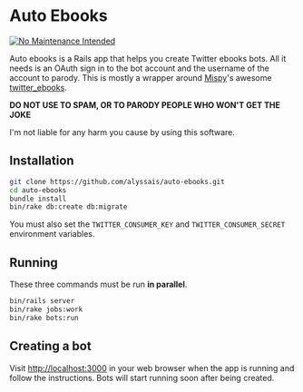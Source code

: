 # Auto Ebooks

[![No Maintenance Intended](http://unmaintained.tech/badge.svg)](http://unmaintained.tech/)

Auto ebooks is a Rails app that helps you create Twitter ebooks bots. All it needs is an OAuth sign in to the bot account and the username of the account to parody. This is mostly a wrapper around [Mispy](https://twitter.com/m1sp)'s awesome [twitter_ebooks](https://github.com/mispy/twitter_ebooks).

**DO NOT USE TO SPAM, OR TO PARODY PEOPLE WHO WON'T GET THE JOKE**

I'm not liable for any harm you cause by using this software.

## Installation

```sh
git clone https://github.com/alyssais/auto-ebooks.git
cd auto-ebooks
bundle install
bin/rake db:create db:migrate
```

You must also set the `TWITTER_CONSUMER_KEY` and `TWITTER_CONSUMER_SECRET` environment variables.

## Running

These three commands must be run **in parallel**.

```sh
bin/rails server
bin/rake jobs:work
bin/rake bots:run
```

## Creating a bot

Visit [http://localhost:3000](http://localhost:3000) in your web browser when the app is running and follow the instructions. Bots will start running soon after being created.

